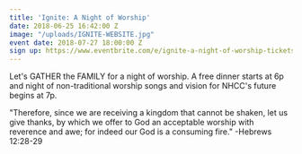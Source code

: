 ```yaml
---
title: 'Ignite: A Night of Worship'
date: 2018-06-25 16:42:00 Z
image: "/uploads/IGNITE-WEBSITE.jpg"
event date: 2018-07-27 18:00:00 Z
sign up: https://www.eventbrite.com/e/ignite-a-night-of-worship-tickets-47432089657
---
```


Let's GATHER the FAMILY for a night of worship.
A free dinner starts at 6p and night of non-traditional worship songs and vision for NHCC's future begins at 7p.

"Therefore, since we are receiving a kingdom that cannot be shaken, let us give thanks, by which we offer to God an acceptable worship with reverence and awe; for indeed our God is a consuming fire." 
-Hebrews 12:28-29